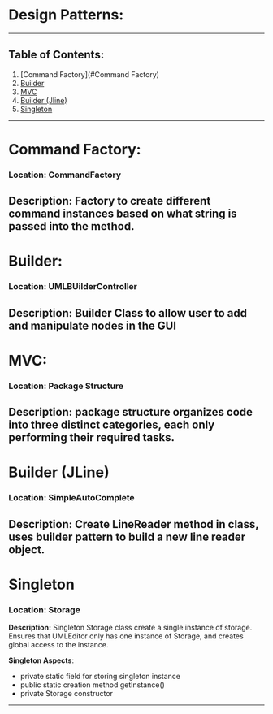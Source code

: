# Design Patterns:

----
## Table of Contents:

1. [Command Factory](#Command Factory)
2. [Builder](#Builder)
3. [MVC](#MVC)
4. [Builder (Jline)](#Builder (Jline))
5. [Singleton](#Singleton)

----
# Command Factory:

### Location: CommandFactory
<p>

**Description:** 
Factory to create different command instances based on what string is passed into the method.
----
# Builder: 

### Location: UMLBUilderController
<p>

**Description:**
Builder Class to allow user to add and manipulate nodes in the GUI
----

# MVC:

### Location: Package Structure
<p>

**Description:**
package structure organizes code into three distinct categories, 
each only performing their required tasks.
----

# Builder (JLine)

### Location: SimpleAutoComplete
<p>

**Description:**
Create LineReader method in class, uses builder pattern to build a new line reader
object.
----

# Singleton

### Location: Storage
<p>

**Description:**
Singleton Storage class create a single instance of storage. Ensures that UMLEditor only has one
instance of Storage, and creates global access to the instance. 

**Singleton Aspects**: 
  * private static field for storing singleton instance
  * public static creation method getInstance()
  * private Storage constructor

---